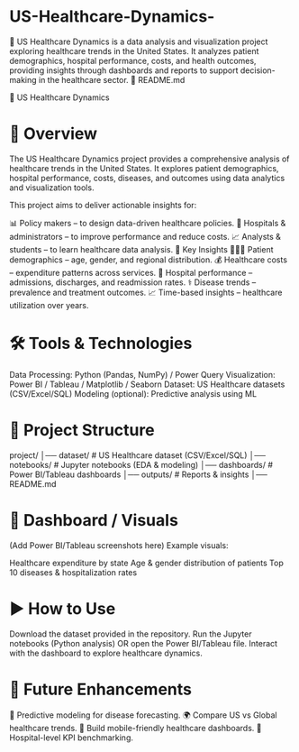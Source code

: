 # US-Healthcare-Dynamics-

🏥 US Healthcare Dynamics is a data analysis and visualization project exploring healthcare trends in the United States. It analyzes patient demographics, hospital performance, costs, and health outcomes, providing insights through dashboards and reports to support decision-making in the healthcare sector. 🔹 README.md

🏥 US Healthcare Dynamics

# 📖 Overview
The US Healthcare Dynamics project provides a comprehensive analysis of healthcare trends in the United States.
It explores patient demographics, hospital performance, costs, diseases, and outcomes using data analytics and visualization tools.

This project aims to deliver actionable insights for:

📊 Policy makers – to design data-driven healthcare policies.
🏥 Hospitals & administrators – to improve performance and reduce costs.
📈 Analysts & students – to learn healthcare data analysis.
🚀 Key Insights
👨‍👩‍👧 Patient demographics – age, gender, and regional distribution.
💰 Healthcare costs – expenditure patterns across services.
🏥 Hospital performance – admissions, discharges, and readmission rates.
⚕️ Disease trends – prevalence and treatment outcomes.
📈 Time-based insights – healthcare utilization over years.
# 🛠️ Tools & Technologies
Data Processing: Python (Pandas, NumPy) / Power Query
Visualization: Power BI / Tableau / Matplotlib / Seaborn
Dataset: US Healthcare datasets (CSV/Excel/SQL)
Modeling (optional): Predictive analysis using ML
# 📂 Project Structure
project/ │── dataset/ # US Healthcare dataset (CSV/Excel/SQL) │── notebooks/ # Jupyter notebooks (EDA & modeling) │── dashboards/ # Power BI/Tableau dashboards │── outputs/ # Reports & insights │── README.md

# 📸 Dashboard / Visuals
(Add Power BI/Tableau screenshots here)
Example visuals:

Healthcare expenditure by state
Age & gender distribution of patients
Top 10 diseases & hospitalization rates
# ▶️ How to Use
Download the dataset provided in the repository.
Run the Jupyter notebooks (Python analysis) OR open the Power BI/Tableau file.
Interact with the dashboard to explore healthcare dynamics.
# 🔮 Future Enhancements
🧠 Predictive modeling for disease forecasting.
🌍 Compare US vs Global healthcare trends.
📱 Build mobile-friendly healthcare dashboards.
🏥 Hospital-level KPI benchmarking.
